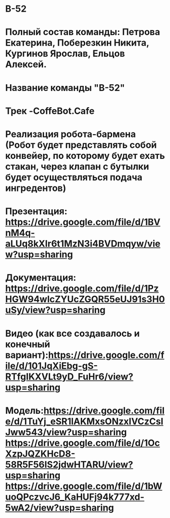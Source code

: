 # B-52
# Полный состав команды: Петрова Екатерина, Поберезкин Никита, Кургинов Ярослав, Ельцов Алексей.
# Название команды "B-52"
# Трек -CoffeBot.Cafe
# Реализация робота-бармена (Робот будет представлять собой конвейер, по которому будет ехать стакан, через клапан с бутылки будет осуществляться подача ингредентов)
# Презентация: https://drive.google.com/file/d/1BVnM4q-aLUq8kXIr6t1MzN3i4BVDmqyw/view?usp=sharing
# Документация: https://drive.google.com/file/d/1PzHGW94wlcZYUcZGQR55eUJ91s3H0uSy/view?usp=sharing
# Видео (как все создавалось и конечный вариант):https://drive.google.com/file/d/101JqXiEbg-gS-RTfgIKXVLt9yD_FuHr6/view?usp=sharing
# Модель:https://drive.google.com/file/d/1TuYj_eSR1lAKMxsONzxIVCzCsIJww543/view?usp=sharing   https://drive.google.com/file/d/1OcXzpJQZKHcD8-58R5F56IS2jdwHTARU/view?usp=sharing https://drive.google.com/file/d/1bWuoQPczvcJ6_KaHUFj94k777xd-5wA2/view?usp=sharing
